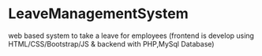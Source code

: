 # LeaveManagementSystem
web based system to take a leave for employees (frontend is develop  using HTML/CSS/Bootstrap/JS &amp; backend with PHP,MySql Database)
